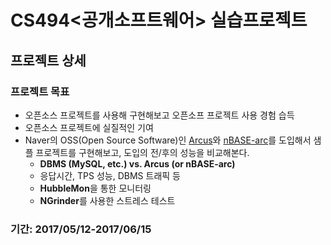 # CS494<공개소프트웨어> 실습프로젝트 

## 프로젝트 상세
### 프로젝트 목표

 - 오픈소스 프로젝트를 사용해 구현해보고 오픈소프 프로젝트 사용 경험 습득
 - 오픈소스 프로젝트에 실질적인 기여
 - Naver의 OSS(Open Source Software)인 [Arcus](https://naver.github.io/arcus/)와 [nBASE-arc](https://github.com/naver/nbase-arc)를 도입해서 샘플 프로젝트를 구현해보고, 도입의 전/후의 성능을 비교해본다.
	 - **DBMS (MySQL, etc.) vs. Arcus (or nBASE-arc)**
	 - 응답시간, TPS 성능, DBMS 트래픽 등
	 - **HubbleMon**을 통한 모니터링
	 - **NGrinder**를 사용한 스트레스 테스트

### 기간: 2017/05/12-2017/06/15

